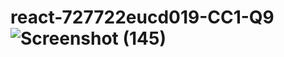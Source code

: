 # react-727722eucd019-CC1-Q9![Screenshot (145)](https://github.com/22CSD017/react-727722eucd019-CC1-Q9/assets/123192668/3091b385-765f-4e46-b342-233b4120ce01)
